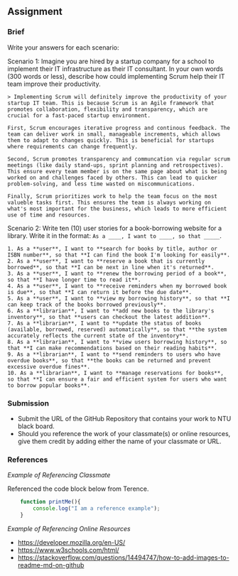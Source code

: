 ## Assignment

### Brief

Write your answers for each scenario:

Scenario 1:
Imagine you are hired by a startup company for a school to implement their IT infrastructure as their IT consultant. In your own words (300 words or less), describe how could implementing Scrum help their IT team improve their productivity.

```
> Implementing Scrum will definitely improve the productivity of your startup IT team. This is because Scrum is an Agile framework that promotes collaboration, flexibility and transparency, which are crucial for a fast-paced startup environment.

First, Scrum encourages iterative progress and continous feedback. The team can deliver work in small, manageable increments, which allows them to adapt to changes quickly. This is beneficial for startups where requirements can change frequently.

Second, Scrum promotes transparency and communcation via regular scrum meetings (like daily stand-ups, sprint planning and retrospectives). This ensure every team member is on the same page about what is being worked on and challenges faced by others. This can lead to quicker problem-solving, and less time wasted on miscommunications.

Finally, Scrum prioritizes work to help the team focus on the most valueble tasks first. This ensures the team is always working on what's most important for the business, which leads to more efficient use of time and resources.
```

Scenario 2:
Write ten (10) user stories for a book-borrowing website for a library. Write it in the format: `As a ____, I want to ____, so that _____`.

```
1. As a **user**, I want to **search for books by title, author or ISBN number**, so that **I can find the book I'm looking for easily**.  
2. As a **user**, I want to **reserve a book that is currently borrowed**, so that **I can be next in line when it's returned**.  
3. As a **user**, I want to **renew the borrowing period of a book**, so that **I have longer time to read it**.  
4. As a **user**, I want to **receive reminders when my borrowed book is due**, so that **I can return it before the due date**.  
5. As a **user**, I want to **view my borrowing history**, so that **I can keep track of the books borrowed previously**.  
6. As a **librarian**, I want to **add new books to the library's inventory**, so that **users can checkout the latest addition**.  
7. As a **librarian**, I want to **update the status of books (available, borrowed, reserved) automatically**, so that **the system accurately reflects the current state of the inventory**.  
8. As a **librarian**, I want to **view users borrowing history**, so that **I can make recommendations based on their reading habits**.  
9. As a **librarian**, I want to **send reminders to users who have overdue books**, so that **the books can be returned and prevent excessive overdue fines**.  
10. As a **librarian**, I want to **manage reservations for books**, so that **I can ensure a fair and efficient system for users who want to borrow popular books**.  
```


### Submission 

- Submit the URL of the GitHub Repository that contains your work to NTU black board.
- Should you reference the work of your classmate(s) or online resources, give them credit by adding either the name of your classmate or URL. 


### References

_Example of Referencing Classmate_

Referenced the code block below from Terence.
```js
    function printMe(){
        console.log("I am a reference example");
    }
```

_Example of Referencing Online Resources_

- https://developer.mozilla.org/en-US/
- https://www.w3schools.com/html/
- https://stackoverflow.com/questions/14494747/how-to-add-images-to-readme-md-on-github

